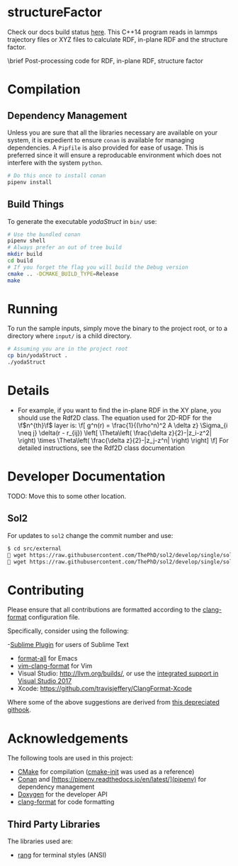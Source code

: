 # structureFactor 

Check our docs build status [here](https://travis-ci.org/amritagos/structureFactor).
This C++14 program reads in lammps trajectory files
or XYZ files to calculate RDF, in-plane RDF and the structure factor.

\brief Post-processing code for RDF, in-plane RDF, structure factor

# Compilation

## Dependency Management
Unless you are sure that all the libraries necessary are available on your
system, it is expedient to ensure `conan` is available for managing
dependencies. A `Pipfile` is also provided for ease of usage. This is preferred
since it will ensure a reproducable environment which does not interfere with
the system `python`.

``` bash
# Do this once to install conan
pipenv install
```

## Build Things
To generate the executable *yodaStruct* in `bin/` use:

```bash
# Use the bundled conan
pipenv shell
# Always prefer an out of tree build
mkdir build
cd build
# If you forget the flag you will build the Debug version
cmake .. -DCMAKE_BUILD_TYPE=Release
make
```

# Running
To run the sample inputs, simply move the binary to the project root, or to a
directory where `input/` is a child directory.

```bash
# Assuming you are in the project root
cp bin/yodaStruct .
./yodaStruct
``` 

# Details

* For example, if you want to find the in-plane RDF in the
XY plane, you should use the Rdf2D class. The equation used for 2D-RDF for the \f$n^{th}\f$ layer is:
\f[
 g^n(r) = \frac{1}{(\rho^n)^2 A \delta z} \Sigma_{i \neq j} \delta(r - r_{ij}) \left[ \Theta\left( \frac{\delta z}{2}-|z_i-z^2| \right) \times \Theta\left( \frac{\delta z}{2}-|z_j-z^n| \right) \right] 
\f]
  For detailed instructions, see the Rdf2D class documentation
 
# Developer Documentation
TODO: Move this to some other location.

## Sol2

 For updates to `sol2` change the commit number and use:

 ``` bash
$ cd src/external
 wget https://raw.githubusercontent.com/ThePhD/sol2/develop/single/sol/sol_forward.hpp
 wget https://raw.githubusercontent.com/ThePhD/sol2/develop/single/sol/sol.hpp
 ```

# Contributing
Please ensure that all contributions are formatted according to the
[clang-format](./clang-format) configuration file.

Specifically, consider using the following:

-[Sublime Plugin](https://github.com/rosshemsley/SublimeClangFormat) for users
of Sublime Text
- [format-all](https://github.com/lassik/emacs-format-all-the-code) for Emacs
- [vim-clang-format](https://github.com/rhysd/vim-clang-format) for Vim
- Visual Studio: http://llvm.org/builds/, or use the [integrated support in Visual Studio 2017](https://blogs.msdn.microsoft.com/vcblog/2018/03/13/clangformat-support-in-visual-studio-2017-15-7-preview-1/)
- Xcode: https://github.com/travisjeffery/ClangFormat-Xcode 

Where some of the above suggestions are derived from [this depreciated githook](https://github.com/andrewseidl/githook-clang-format).

# Acknowledgements
The following tools are used in this project:
- [CMake](https://cmake.org/) for compilation ([cmake-init](https://github.com/cginternals/cmake-init) was used as a reference)
- [Conan](https://conan.io/) and [https://pipenv.readthedocs.io/en/latest/](pipenv) for dependency management
- [Doxygen](https://www.doxygen.org) for the developer API
- [clang-format](https://clang.llvm.org/docs/ClangFormat.html) for code formatting

## Third Party Libraries
The libraries used are:
- [rang](https://github.com/agauniyal/rang) for terminal styles (ANSI)


